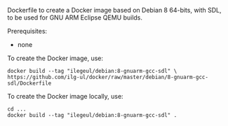 Dockerfile to create a Docker image based on Debian 8 64-bits, with SDL, to be used for GNU ARM Eclipse QEMU builds.

Prerequisites:

- none


To create the Docker image, use:

	docker build --tag "ilegeul/debian:8-gnuarm-gcc-sdl" \
	https://github.com/ilg-ul/docker/raw/master/debian/8-gnuarm-gcc-sdl/Dockerfile

To create the Docker image locally, use:

	cd ...
	docker build --tag "ilegeul/debian:8-gnuarm-gcc-sdl" .

